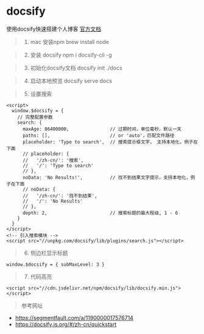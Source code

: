 # docsify
使用docsify快速搭建个人博客
[官方文档]( https://docsify.js.org/#/zh-cn/quickstart)
> 1. mac 安装npm
brew install node

> 2. 安装 docsify
npm i docsify-cli -g

> 3. 初始化docsify文档
docsify init ./docs

> 4. 启动本地预览
docsify serve docs

> 5. 设置搜索
```
<script>
  window.$docsify = {
    // 完整配置参数
    search: {
      maxAge: 86400000,               // 过期时间，单位毫秒，默认一天
      paths: [],                      // or 'auto'，匹配文件路径
      placeholder: 'Type to search',  // 搜索提示框文字， 支持本地化，例子在下面
      // placeholder: {
      //   '/zh-cn/': '搜索',
      //   '/': 'Type to search'
      // },
      noData: 'No Results!',          // 找不到结果文字提示，支持本地化，例子在下面
      // noData: {
      //   '/zh-cn/': '找不到结果',
      //   '/': 'No Results'
      // },
      depth: 2,                       // 搜索标题的最大程级, 1 - 6
    }
  }
</script>
<!-- 引入搜索模块 -->
<script src="//unpkg.com/docsify/lib/plugins/search.js"></script>
```
> 6. 侧边栏显示标题

`
window.$docsify = {
    subMaxLevel: 3
}
`

> 7. 代码高亮

`<script src="//cdn.jsdelivr.net/npm/docsify/lib/docsify.min.js"></script>`


> 参考网址
* https://segmentfault.com/a/1190000017576714
* https://docsify.js.org/#/zh-cn/quickstart
